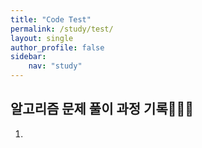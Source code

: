 ```yaml
---
title: "Code Test"
permalink: /study/test/
layout: single
author_profile: false
sidebar:
    nav: "study"
---
```

 
## 알고리즘 문제 풀이 과정 기록👩🏻‍💻

1. 

